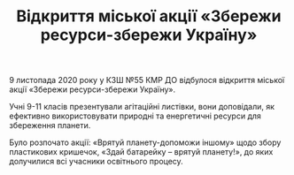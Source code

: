 ﻿---
title: Відкриття міської акції «Збережи ресурси-збережи Україну»
---

9 листопада 2020 року у КЗШ №55 КМР ДО відбулося відкриття міської акції «Збережи ресурси-збережи Україну».

Учні 9-11 класів презентували агітаційні листівки, вони доповідали, як ефективно використовувати природні та енергетичні ресурси для збереження планети.

Було розпочато акції: «Врятуй планету-допоможи іншому» щодо збору пластикових кришечок, «Здай батарейку – врятуй планету!», до яких долучилися всі учасники освітнього процесу.

<slideshow />

